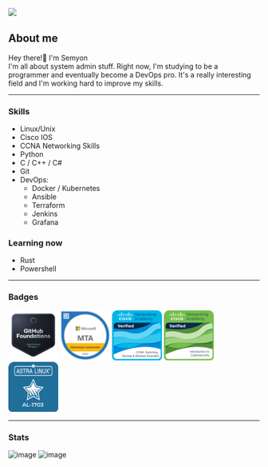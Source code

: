 ![](https://komarev.com/ghpvc/?username=vemneyy&color=orange)

## About me
<div id="header" align="left">
Hey there!👋 I'm Semyon
</div>
I'm all about system admin stuff. Right now, I'm studying to be a programmer and eventually become a DevOps pro. It's a really interesting field and I'm working hard to improve my skills.

---
### Skills 
- Linux/Unix
- Сisco IOS
- CCNA Networking Skills
- Python
- C / C++ / C#
- Git
- DevOps:
  * Docker / Kubernetes
  * Ansible
  * Terraform
  * Jenkins
  * Grafana
### Learning now
- Rust
- Powershell
  
---
### Badges
<a href="https://www.credly.com/badges/896df00e-5d2b-4871-893d-fc7a7ba3791a/public_url"><img src="ghf.png" width="100"></a>
<a href="https://www.credly.com/badges/f3f65cde-4f4e-4c0b-bb65-7a997cff8e47/public_url"><img src="mta.png" width="100"></a> 
<a href="https://www.credly.com/badges/c1389ae9-2439-4681-ab1e-05def94ce4a5/public_url"><img src="ccna.png" width="100"></a>
<a href="https://www.credly.com/badges/360b172d-49f0-44bd-93e5-62ba2f46f3f0/public_url"><img src="cyber.png" width="100"></a>
<a href="https://github.com/vemneyy/vemneyy/blob/8d0fe74cab4293155a56cac48c6f9ba0c4ae1aaa/AL-1703.pdf"><img src="astra.png" width="100"></a>

---
### Stats
![image](https://github-readme-stats.vercel.app/api?username=vemneyy&count_private=1&theme=radical)
![image](https://camo.githubusercontent.com/a2f9534a257006ba3585f7ab2feabb8e35bda5d21bd9deab0c00cf138ebc126b/68747470733a2f2f6769746875622d726561646d652d73746174732e76657263656c2e6170702f6170692f746f702d6c616e67732f3f757365726e616d653d76656d6e657979266c61796f75743d636f6d70616374)


